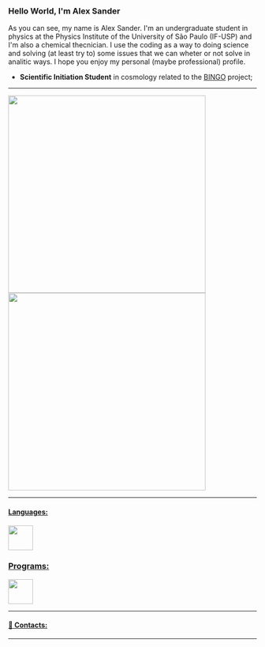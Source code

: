 ### Hello World, I'm Alex Sander

As you can see, my name is Alex Sander. I'm an undergraduate student in physics at the Physics Institute of the University of São Paulo (IF-USP) and I'm also a chemical thecnician. I use the coding as a way to doing science and solving (at least try to) some issues that we can wheter or not solve in analitic ways. I hope you enjoy my personal (maybe professional) profile.

- **Scientific Initiation Student** in cosmology related to the [BINGO](https://bingotelescope.org/) project;

---
<div display="inline" />
<a href="https://github.com/Alexx-Sanderr" >
<img width="400" src ="https://github-readme-stats.vercel.app/api?username=Alexx-Sanderr&theme=aura&include_all_commits=true&show_icons=true">
<img width="400" src ="https://github-readme-stats.vercel.app/api/top-langs/?username=Alexx-Sanderr&theme=aura&layout=compact&lang_count=16">
</div>
  
---
#### Languages:
<img width="50" heigth="50" src="https://cdn.jsdelivr.net/gh/devicons/devicon/icons/python/python-original.svg" /> 
          
### Programs:
<div display="inline" />
  <img width="50" heigth="50" src="https://cdn.jsdelivr.net/gh/devicons/devicon/icons/jupyter/jupyter-original.svg" /> 
</div>
          
---

#### 💬 Contacts:
<div>
  
</div>

---
